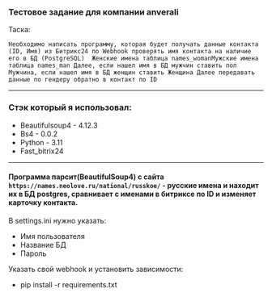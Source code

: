 ### Тестовое задание для компании anverali

Таска:

` Необходимо написать программу, которая будет получать данные контакта (ID, Имя) из Битрикс24 по Webhook проверять имя контакта на наличие его в БД (PostgreSQL) 
Женские имена таблица names_womanМужские имена таблица names_man
Далее, если нашел имя в БД мужчин ставить пол Мужчина, если нашел имя в БД женщин ставить Женщина
Далее передавать данные по гендеру обратно в контакт по ID
`

---
### Стэк который я использовал:
- Beautifulsoup4 - 4.12.3
- Bs4 - 0.0.2
- Python - 3.11
- Fast_bitrix24
 ---

#### Программа парсит(BeautifulSoup4) с сайта ```https://names.neolove.ru/national/russkoe/``` - русские имена и находит их в БД postgres, сравнивает с именами в битриксе по ID и изменяет карточку контакта. 

В settings.ini нужно указать:
- Имя пользователя
- Название БД
- Пароль

Указать свой webhook и установить зависимости:
- pip install -r requirements.txt
